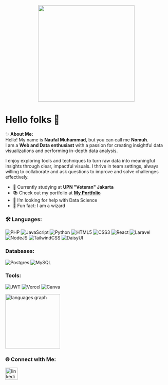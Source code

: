 <div align="center">
  <img height="300" src="https://media4.giphy.com/media/v1.Y2lkPTc5MGI3NjExbzJ3cWhnbDM0ZHh5MHFlcHl1ajU3djR6NjQ5MjF4dzFzbThwbGRjcyZlcD12MV9pbnRlcm5hbF9naWZfYnlfaWQmY3Q9Zw/eHQ5BsgBIBIGI/giphy.gif" />
</div>

# Hello folks 👋

✨ **About Me:**  
Hello! My name is **Naufal Muhammad**, but you can call me **Nomuh**.  
I am a **Web and Data enthusiast** with a passion for creating insightful data visualizations and performing in-depth data analysis.  

I enjoy exploring tools and techniques to turn raw data into meaningful insights through clear, impactful visuals. I thrive in team settings, always willing to collaborate and ask questions to improve and solve challenges effectively.

- 🔭 Currently studying at **UPN "Veteran" Jakarta**
- 📚 Check out my portfolio at [**My Portfolio**](https://muh-porto.vercel.app)
- 🤔 I’m looking for help with Data Science
- 🎲 Fun fact: I am a wizard


### 🛠️ Languages:
![PHP](https://img.shields.io/badge/php-%23777BB4.svg?style=for-the-badge&logo=php&logoColor=white)
![JavaScript](https://img.shields.io/badge/javascript-%23323330.svg?style=for-the-badge&logo=javascript&logoColor=%23F7DF1E)
![Python](https://img.shields.io/badge/python-3670A0?style=for-the-badge&logo=python&logoColor=ffdd54)
![HTML5](https://img.shields.io/badge/html5-%23E34F26.svg?style=for-the-badge&logo=html5&logoColor=white)
![CSS3](https://img.shields.io/badge/css3-%231572B6.svg?style=for-the-badge&logo=css3&logoColor=white)
![React](https://img.shields.io/badge/react-%2320232a.svg?style=for-the-badge&logo=react&logoColor=%2361DAFB)
![Laravel](https://img.shields.io/badge/laravel-%23FF2D20.svg?style=for-the-badge&logo=laravel&logoColor=white)
![NodeJS](https://img.shields.io/badge/node.js-6DA55F?style=for-the-badge&logo=node.js&logoColor=white)
![TailwindCSS](https://img.shields.io/badge/tailwindcss-%2338B2AC.svg?style=for-the-badge&logo=tailwind-css&logoColor=white)
![DaisyUI](https://img.shields.io/badge/daisyui-5A0EF8?style=for-the-badge&logo=daisyui&logoColor=white)

### Databases:
![Postgres](https://img.shields.io/badge/postgres-%23316192.svg?style=for-the-badge&logo=postgresql&logoColor=white)
![MySQL](https://img.shields.io/badge/mysql-4479A1.svg?style=for-the-badge&logo=mysql&logoColor=white)

### Tools:
![JWT](https://img.shields.io/badge/JWT-black?style=for-the-badge&logo=JSON%20web%20tokens)
![Vercel](https://img.shields.io/badge/vercel-%23000000.svg?style=for-the-badge&logo=vercel&logoColor=white)
![Canva](https://img.shields.io/badge/Canva-%2300C4CC.svg?style=for-the-badge&logo=Canva&logoColor=white)

<div align="left">
  <img src="https://github-readme-stats.vercel.app/api/top-langs?username=NaufalMuh11&locale=en&hide_title=false&layout=compact&card_width=320&langs_count=5&theme=react&hide_border=false&order=2" height="170" alt="languages graph" />
</div>

### 🌐 Connect with Me:
<div align="left">
  <a href="https://www.linkedin.com/in/naufal-muuh/" target="_blank">
    <img src="https://img.shields.io/static/v1?message=LinkedIn&logo=linkedin&label=&color=0077B5&logoColor=white&labelColor=&style=for-the-badge" height="38" alt="linkedin logo" />
  </a>
</div>
